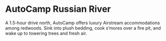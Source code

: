 # AutoCamp Russian River

A 1.5-hour drive north, AutoCamp offers luxury Airstream accommodations among redwoods. Sink into plush bedding, cook s’mores over a fire pit, and wake up to towering trees and fresh air.
